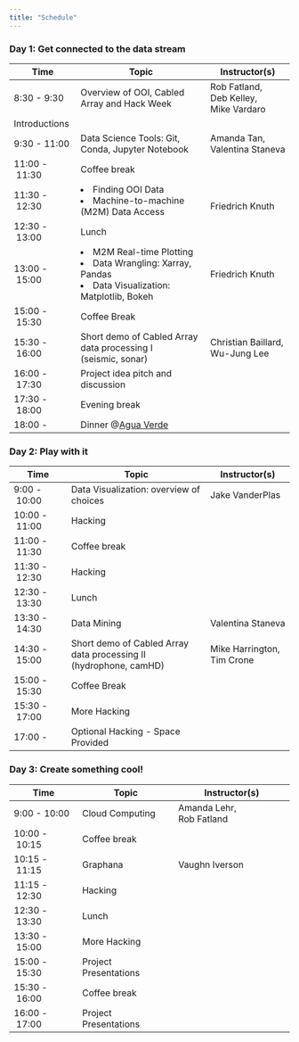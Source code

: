 ```yaml
---
title: "Schedule"
---
```



### Day 1: Get connected to the data stream
Time         | Topic                                            | Instructor(s)
------------ | ------------------------------------------------ | -----------------------
8:30&nbsp;-&nbsp;9:30    | Overview of OOI, Cabled Array and Hack Week           | Rob&nbsp;Fatland, <br />Deb&nbsp;Kelley, <br/>Mike&nbsp;Vardaro
  | Introductions  |
9:30&nbsp;-&nbsp;11:00   | Data Science Tools: Git, Conda, Jupyter Notebook | Amanda&nbsp;Tan, <br />Valentina&nbsp;Staneva
11:00&nbsp;-&nbsp;11:30  | Coffee break                                     |
11:30&nbsp;-&nbsp;12:30  | <li>Finding OOI Data</li>  <li>Machine-to-machine (M2M) Data Access</li> | <br />Friedrich&nbsp;Knuth
12:30&nbsp;-&nbsp;13:00  | Lunch                                            |
13:00&nbsp;-&nbsp;15:00  | <li>M2M Real-time Plotting</li><li>Data Wrangling: Xarray, Pandas</li><li>Data Visualization: Matplotlib, Bokeh</li> | Friedrich&nbsp;Knuth
15:00&nbsp;-&nbsp;15:30  | Coffee Break                                     |
15:30&nbsp;-&nbsp;16:00  | Short demo of Cabled Array data processing I <br /> (seismic, sonar)     | Christian Baillard, <br />Wu-Jung&nbsp;Lee
16:00&nbsp;-&nbsp;17:30  | Project idea pitch and discussion                |
17:30&nbsp;-&nbsp;18:00  | Evening break                                    |
18:00&nbsp;-       | Dinner @[Agua Verde](https://goo.gl/maps/tc5dCvbUdER2) |

### Day 2: Play with it
Time         | Topic                                            | Instructor(s)
------------ | ------------------------------------------------ | -----------------------
9:00&nbsp;-&nbsp;10:00   | Data Visualization: overview of choices          | Jake&nbsp;VanderPlas
10:00&nbsp;-&nbsp;11:00  | Hacking                                          |
11:00&nbsp;-&nbsp;11:30  | Coffee break                                     |
11:30&nbsp;-&nbsp;12:30  | Hacking                                          |
12:30&nbsp;-&nbsp;13:30  | Lunch                                            |
13:30&nbsp;-&nbsp;14:30  | Data Mining                                      | Valentina&nbsp;Staneva
14:30&nbsp;-&nbsp;15:00  | Short demo of Cabled Array data processing II <br /> (hydrophone, camHD)  | Mike&nbsp;Harrington, <br />Tim&nbsp;Crone
15:00&nbsp;-&nbsp;15:30  | Coffee Break                                     |
15:30&nbsp;-&nbsp;17:00  | More Hacking                                     |
17:00&nbsp;-       | Optional Hacking - Space Provided                |

### Day 3: Create something cool!
Time         | Topic                                            | Instructor(s)
------------ | ------------------------------------------------ | -----------------------
9:00&nbsp;-&nbsp;10:00   | Cloud Computing                                  | Amanda&nbsp;Lehr, Rob&nbsp;Fatland
10:00&nbsp;-&nbsp;10:15  | Coffee break                                     |
10:15&nbsp;-&nbsp;11:15  | Graphana                                         | Vaughn&nbsp;Iverson
11:15&nbsp;-&nbsp;12:30  | Hacking                                          |
12:30&nbsp;-&nbsp;13:30  | Lunch                                            |
13:30&nbsp;-&nbsp;15:00  | More Hacking                                     |
15:00&nbsp;-&nbsp;15:30  | Project Presentations                            |
15:30&nbsp;-&nbsp;16:00  | Coffee break                                     |
16:00&nbsp;-&nbsp;17:00  | Project Presentations                            |

